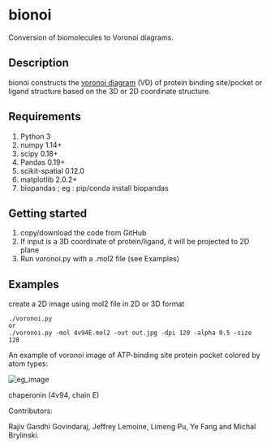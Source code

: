 # bionoi
Conversion of biomolecules to Voronoi diagrams.

## Description
bionoi constructs the [voronoi diagram](https://en.wikipedia.org/wiki/Voronoi_diagram) (VD) of protein binding site/pocket or ligand structure based on the 3D or 2D coordinate structure.

## Requirements
1. Python 3
2. numpy 1.14+
3. scipy 0.18+
4. Pandas 0.19+
5. scikit-spatial 0.12.0
6. matplotlib 2.0.2+
7. biopandas ; eg : pip/conda install biopandas

## Getting started

1. copy/download the code from GitHub
2. If input is a 3D coordinate of protein/ligand, it will be projected to 2D plane
3. Run voronoi.py with a .mol2 file (see Examples)

## Examples

create a 2D image using mol2 file in 2D or 3D format

    ./voronoi.py
    or
    ./voronoi.py -mol 4v94E.mol2 -out out.jpg -dpi 120 -alpha 0.5 -size 128

An example of voronoi image of ATP-binding site protein pocket colored by atom types:

![eg_image](https://github.com/rajiv03/DeepDrugV/blob/master/Voronoi_2D_4v94E.jpg)

chaperonin (4v94, chain E)

Contributors:

Rajiv Gandhi Govindaraj, Jeffrey Lemoine, Limeng Pu, Ye Fang and Michal Brylinski.
